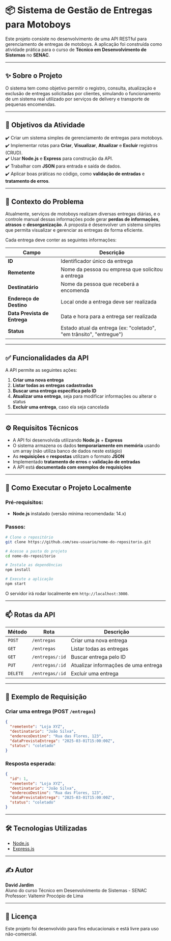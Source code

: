 


# 📦 Sistema de Gestão de Entregas para Motoboys

Este projeto consiste no desenvolvimento de uma API RESTful para gerenciamento de entregas de motoboys. A aplicação foi construída como atividade prática para o curso de **Técnico em Desenvolvimento de Sistemas** no **SENAC**.

---

## ✨ Sobre o Projeto

O sistema tem como objetivo permitir o registro, consulta, atualização e exclusão de entregas solicitadas por clientes, simulando o funcionamento de um sistema real utilizado por serviços de delivery e transporte de pequenas encomendas.

---

## 🎯 Objetivos da Atividade

✔️ Criar um sistema simples de gerenciamento de entregas para motoboys.  
✔️ Implementar rotas para **Criar**, **Visualizar**, **Atualizar** e **Excluir** registros (CRUD).  
✔️ Usar **Node.js** e **Express** para construção da API.  
✔️ Trabalhar com **JSON** para entrada e saída de dados.  
✔️ Aplicar boas práticas no código, como **validação de entradas** e **tratamento de erros**.

---

## 📝 Contexto do Problema

Atualmente, serviços de motoboys realizam diversas entregas diárias, e o controle manual dessas informações pode gerar **perdas de informações**, **atrasos** e **desorganização**. A proposta é desenvolver um sistema simples que permita visualizar e gerenciar as entregas de forma eficiente.

Cada entrega deve conter as seguintes informações:

| Campo                     | Descrição                                                          |
|---------------------------|--------------------------------------------------------------------|
| **ID**                   | Identificador único da entrega                                     |
| **Remetente**            | Nome da pessoa ou empresa que solicitou a entrega                 |
| **Destinatário**         | Nome da pessoa que receberá a encomenda                           |
| **Endereço de Destino**  | Local onde a entrega deve ser realizada                           |
| **Data Prevista de Entrega** | Data e hora para a entrega ser realizada                     |
| **Status**               | Estado atual da entrega (ex: "coletado", "em trânsito", "entregue") |

---

## ✅ Funcionalidades da API

A API permite as seguintes ações:

1. **Criar uma nova entrega**
2. **Listar todas as entregas cadastradas**
3. **Buscar uma entrega específica pelo ID**
4. **Atualizar uma entrega**, seja para modificar informações ou alterar o status
5. **Excluir uma entrega**, caso ela seja cancelada

---

## ⚙️ Requisitos Técnicos

- A API foi desenvolvida utilizando **Node.js** + **Express**  
- O sistema armazena os dados **temporariamente em memória** usando um array (não utiliza banco de dados neste estágio)  
- As **requisições** e **respostas** utilizam o formato **JSON**  
- Implementado **tratamento de erros** e **validação de entradas**  
- A API está **documentada com exemplos de requisições**

---

## 🚀 Como Executar o Projeto Localmente

### Pré-requisitos:
- **Node.js** instalado (versão mínima recomendada: 14.x)

### Passos:
```bash
# Clone o repositório
git clone https://github.com/seu-usuario/nome-do-repositorio.git

# Acesse a pasta do projeto
cd nome-do-repositorio

# Instale as dependências
npm install

# Execute a aplicação
npm start
```

O servidor irá rodar localmente em `http://localhost:3000`.

---

## 📫 Rotas da API

| Método   | Rota               | Descrição                             |
|----------|--------------------|--------------------------------------|
| `POST`   | `/entregas`        | Criar uma nova entrega               |
| `GET`    | `/entregas`        | Listar todas as entregas             |
| `GET`    | `/entregas/:id`    | Buscar entrega pelo ID               |
| `PUT`    | `/entregas/:id`    | Atualizar informações de uma entrega |
| `DELETE` | `/entregas/:id`    | Excluir uma entrega                  |

---

## 📂 Exemplo de Requisição

### Criar uma entrega (POST `/entregas`)

```json
{
  "remetente": "Loja XYZ",
  "destinatario": "João Silva",
  "enderecoDestino": "Rua das Flores, 123",
  "dataPrevistaEntrega": "2025-03-01T15:00:00Z",
  "status": "coletado"
}
```

### Resposta esperada:
```json
{
  "id": 1,
  "remetente": "Loja XYZ",
  "destinatario": "João Silva",
  "enderecoDestino": "Rua das Flores, 123",
  "dataPrevistaEntrega": "2025-03-01T15:00:00Z",
  "status": "coletado"
}
```

---

## 🛠 Tecnologias Utilizadas

- [Node.js](https://nodejs.org/)
- [Express.js](https://expressjs.com/)

---

## ✍️ Autor

**David Jardim**  
Aluno do curso Técnico em Desenvolvimento de Sistemas - SENAC  
Professor: Valtemir Procópio de Lima  

---

## 📄 Licença

Este projeto foi desenvolvido para fins educacionais e está livre para uso não-comercial.
